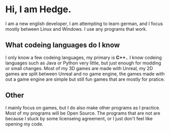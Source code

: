 # Hi, I am Hedge.

I am a new english developer, I am attempting to learn german, and I focus mostly between Linux and Windows. I use any programs that work.

## What codeing languages do I know

I only know a few codeing languages, my primary is **C++.**.
  I know codeing languages such as Java or Python very little, but just enough for modding or small changes.
    Most of my 3D games are made with Unreal, my 2D games are split between Unreal and no game engine, the games made with out a game engine are simple but still fun
      games that are mostly for pratice.
  
## Other

I mainly focus on games, but I do also make other programs as I practice. Most of my programs will be Open Source. The programs that are not are because I stuck by some licenseing agreement, or I just don't feel like opening my code.









